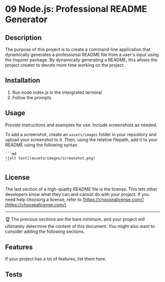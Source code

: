 # 09 Node.js: Professional README Generator

## Description

The purpose of this project is to create a command-line application that dynamically generates a professional README file from a user's input using the Inquirer package. By dynamically generating a README, this allows the project creater to devote more time working on the project.


## Installation

1. Run node index.js in the intergrated terminal
2. Follow the prompts


## Usage

Provide instructions and examples for use. Include screenshots as needed.

To add a screenshot, create an `assets/images` folder in your repository and upload your screenshot to it. Then, using the relative filepath, add it to your README using the following syntax:

    ```md
    ![alt text](assets/images/screenshot.png)
    ```


## License

The last section of a high-quality README file is the license. This lets other developers know what they can and cannot do with your project. If you need help choosing a license, refer to [https://choosealicense.com/](https://choosealicense.com/).

---

🏆 The previous sections are the bare minimum, and your project will ultimately determine the content of this document. You might also want to consider adding the following sections.


## Features

If your project has a lot of features, list them here.


## Tests